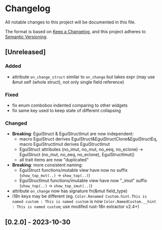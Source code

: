 # Changelog

All notable changes to this project will be documented in this file.

The format is based on [Keep a Changelog](https://keepachangelog.com/en/1.0.0/),
and this project adheres to [Semantic Versioning](https://semver.org/spec/v2.0.0.html).

## [Unreleased]

### Added

- attribute `on_change_struct` similar to `on_change` but takes expr (may use &mut self (whole struct), not only single field reference)

### Fixed

- fix enum combobox indented comparing to other widgets
- fix same key used to keep state of different collapsing

### Changed

- **Breaking**: EguiStruct & EguiStructImut are now independent:
  - macro EguiStruct derives EguiStruct&EguiStructClone&EguiStructEq, macro EguiStructImut derives EguiStructImut
  - EguiStruct attributes (no_imut, no_mut, no_eeq, no_eclone) -> EguiStruct (no_mut, no_eeq, no_eclone), EguiStructImut()
  - all trait items are now "duplicated"
- **Breaking**: more consistent naming:
  - EguiStruct functions/mutable view have now no suffix (`show_top_mut(..)` -> `show_top(..)`)
  - EguiStructImut functions/imutable view have now "_imut" suffix (`show_top(..)` -> `show_top_imut(..)`)
- attribute `on_change` now has signature fn(&mut field_type)
- i18n keys may be different (eg. `Color.Renamed Custom.hint.This is named custom : This is named custom` is now `Color.NamedCustom.__hint : This is named custom`; use modifed rust-18n extractor v2.4+)

## [0.2.0] - 2023-10-30
